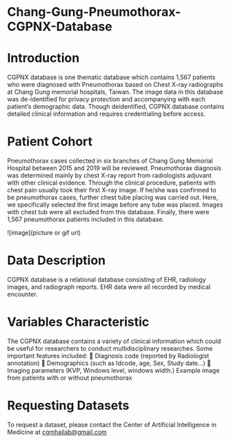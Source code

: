 # Chang-Gung-Pneumothorax-CGPNX-Database
# Introduction

CGPNX database is one thematic database which contains 1,567 patients who were diagnosed with Pneumothorax based on Chest X-ray radiographs at Chang Gung memorial hospitals, Taiwan. The image data in this database was de-identified for privacy protection and accompanying with each patient’s demographic data. Though deidentified, CGPNX database contains detailed clinical information and requires credentialing before access.

# Patient Cohort

Pneumothorax cases collected in six branches of Chang Gung Memorial Hospital between 2015 and 2019 will be reviewed. Pneumothorax diagnosis was determined mainly by chest X-ray report from radiologists adjuvant with other clinical evidence. Through the clinical procedure, patients with chest pain usually took their first X-ray image. If he/she was confirmed to be pneumothorax cases, further chest tube placing was carried out. Here, we specifically selected the first image before any tube was placed. Images with chest tub were all excluded from this database. Finally, there were 1,567 pneumothorax patients included in this database.

![image](picture or gif url)

# Data Description

CGPNX database is a relational database consisting of EHR, radiology images, and radiograph reports. EHR data were all recorded by medical encounter. 

# Variables Characteristic

The CGPNX database contains a variety of clinical information which could be useful  for researchers to conduct multidisciplinary researches. Some important features included:
	Diagnosis code (reported by Radiologist annotation)
	Demographics (such as Idcode, age, Sex, Study date...)
	Imaging parameters (KVP, Windows level, windows width.)
Example image from patients with or without pneumothorax

# Requesting Datasets

To request a dataset, please contact the Center of Artificial Intelligence in Medicine at cgmhailab@gmail.com
